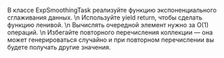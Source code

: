 В классе ExpSmoothingTask реализуйте функцию экспоненциального сглаживания данных. \n
Используйте yield return, чтобы сделать функцию ленивой. \n
Вычислять очередной элемент нужно за O(1) операций. \n
Избегайте повторного перечисления коллекции — она может генерироваться случайно и при повторном перечислении вы будете получать другие значения.
